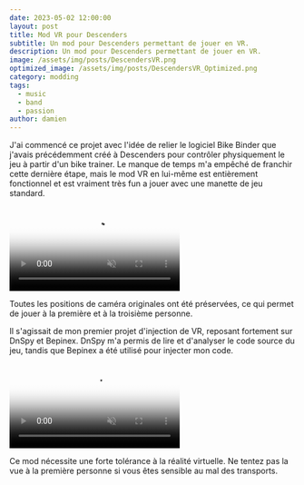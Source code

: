 ```yaml
---
date: 2023-05-02 12:00:00
layout: post
title: Mod VR pour Descenders
subtitle: Un mod pour Descenders permettant de jouer en VR.
description: Un mod pour Descenders permettant de jouer en VR.
image: /assets/img/posts/DescendersVR.png
optimized_image: /assets/img/posts/DescendersVR_Optimized.png
category: modding
tags:
  - music
  - band
  - passion
author: damien
---
```


J&#39;ai commenc&eacute; ce projet avec l&#39;id&eacute;e de relier le logiciel Bike Binder que j&#39;avais pr&eacute;c&eacute;demment cr&eacute;&eacute; &agrave; Descenders pour contr&ocirc;ler physiquement le jeu &agrave; partir d&#39;un bike trainer. Le manque de temps m&#39;a emp&ecirc;ch&eacute; de franchir cette derni&egrave;re &eacute;tape, mais le mod VR en lui-m&ecirc;me est enti&egrave;rement fonctionnel et est vraiment tr&egrave;s fun a jouer avec une manette de jeu standard.

<div class="video-container">
    <video autoplay loop muted playsinline poster="/assets/img/loading.gif" src="/assets/img/videos/DescendersVR1.mp4" type="video/mp4" preload="auto"></video>
</div>
<div class="video-description">
    <p>Toutes les positions de cam&eacute;ra originales ont &eacute;t&eacute; pr&eacute;serv&eacute;es, ce qui permet de jouer &agrave; la premi&egrave;re et &agrave; la troisi&egrave;me personne.</p>
</div>

Il s&#39;agissait de mon premier projet d&#39;injection de VR, reposant fortement sur DnSpy et Bepinex. DnSpy m&#39;a permis de lire et d&#39;analyser le code source du jeu, tandis que Bepinex a &eacute;t&eacute; utilis&eacute; pour injecter mon code.
<div class="video-container">
    <video autoplay loop muted playsinline poster="/assets/img/loading.gif" src="/assets/img/videos/DescendersVR2.mp4" type="video/mp4" preload="auto"></video>
</div>
<div class="video-description">
    <p>Ce mod n&eacute;cessite une forte tol&eacute;rance &agrave; la r&eacute;alit&eacute; virtuelle. Ne tentez pas la vue &agrave; la premi&egrave;re personne si vous &ecirc;tes sensible au mal des transports.</p>
</div>


